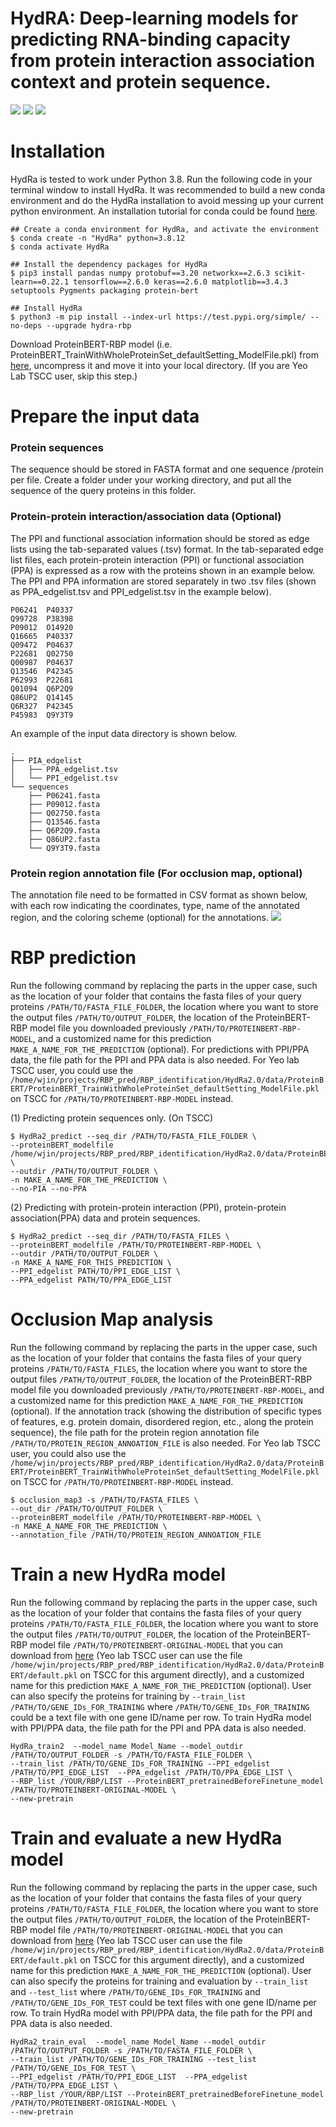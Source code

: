 
# HydRA: Deep-learning models for predicting RNA-binding capacity from protein interaction association context and protein sequence.
 <img src="figs/SONAR3.0.png">
 <img src="figs/HydRa_seq.png">
 <img src="figs/HydRa_final.png">

# Installation
HydRa is tested to work under Python 3.8. Run the following code in your terminal window to install HydRa. It was recommended to build a new conda environment and do the HydRa installation to avoid messing up your current python environment. An installation tutorial for conda could be found [here](https://docs.conda.io/projects/conda/en/latest/user-guide/install/index.html).

```
## Create a conda environment for HydRa, and activate the environment
$ conda create -n "HydRa" python=3.8.12
$ conda activate HydRa

## Install the dependency packages for HydRa
$ pip3 install pandas numpy protobuf==3.20 networkx==2.6.3 scikit-learn==0.22.1 tensorflow==2.6.0 keras==2.6.0 matplotlib==3.4.3 setuptools Pygments packaging protein-bert

## Install HydRa
$ python3 -m pip install --index-url https://test.pypi.org/simple/ --no-deps --upgrade hydra-rbp
```
Download ProteinBERT-RBP model (i.e. ProteinBERT_TrainWithWholeProteinSet_defaultSetting_ModelFile.pkl) from [here](https://drive.google.com/file/d/1r1xTgizQVFwO28eHz735OjXtoE5vfqhD/view?usp=share_link), uncompress it and move it into your local directory. (If you are Yeo Lab TSCC user, skip this step.) 

# Prepare the input data
### Protein sequences
The sequence should be stored in FASTA format and one sequence /protein per file. Create a folder under your working directory, and put all the sequence of the query proteins in this folder.  

### Protein-protein interaction/association data (Optional)
The PPI and functional association information should be stored as edge lists using the tab-separated values (.tsv) format. In the tab-separated edge list files, each protein-protein interaction (PPI) or functional association (PPA) is expressed as a row with the proteins shown in an example below. The PPI and PPA information are stored separately in two .tsv files (shown as PPA_edgelist.tsv and PPI_edgelist.tsv in the example below).
```
P06241  P40337
Q99728  P38398
P09012  O14920
Q16665  P40337
Q09472  P04637
P22681  Q02750
Q00987  P04637
Q13546  P42345
P62993  P22681
Q01094  Q6P2Q9
Q86UP2  Q14145
Q6R327  P42345
P45983  Q9Y3T9
```

An example of the input data directory is shown below. 
```
.
├── PIA_edgelist
│   ├── PPA_edgelist.tsv
│   └── PPI_edgelist.tsv
└── sequences
    ├── P06241.fasta
    ├── P09012.fasta
    ├── Q02750.fasta
    ├── Q13546.fasta
    ├── Q6P2Q9.fasta
    ├── Q86UP2.fasta
    └── Q9Y3T9.fasta
```

### Protein region annotation file (For occlusion map, optional)
The annotation file need to be formatted in CSV format as shown below, with each row indicating the coordinates, type, name of the annotated region, and the coloring scheme (optional) for the annotations.
 <img src="figs/region_annotation_file.png">


# RBP prediction
Run the following command by replacing the parts in the upper case, such as the location of your folder that contains the fasta files of your query proteins `/PATH/TO/FASTA_FILE_FOLDER`, the location where you want to store the output files `/PATH/TO/OUTPUT_FOLDER`, the location of the ProteinBERT-RBP model file you downloaded previously `/PATH/TO/PROTEINBERT-RBP-MODEL`, and a customized name for this prediction `MAKE_A_NAME_FOR_THE_PREDICTION` (optional). For predictions with PPI/PPA data, the file path for the PPI and PPA data is also needed. For Yeo lab TSCC user, you could use the `/home/wjin/projects/RBP_pred/RBP_identification/HydRa2.0/data/ProteinBERT/ProteinBERT_TrainWithWholeProteinSet_defaultSetting_ModelFile.pkl` on TSCC for `/PATH/TO/PROTEINBERT-RBP-MODEL` instead.

(1)	Predicting protein sequences only. (On TSCC)

```
$ HydRa2_predict --seq_dir /PATH/TO/FASTA_FILE_FOLDER \ 
--proteinBERT_modelfile /home/wjin/projects/RBP_pred/RBP_identification/HydRa2.0/data/ProteinBERT/ProteinBERT_TrainWithWholeProteinSet_defaultSetting_ModelFile.pkl \ 
--outdir /PATH/TO/OUTPUT_FOLDER \ 
-n MAKE_A_NAME_FOR_THE_PREDICTION \ 
--no-PIA --no-PPA
```

(2)	Predicting with protein-protein interaction (PPI), protein-protein association(PPA) data and protein sequences.

```
$ HydRa2_predict --seq_dir /PATH/TO/FASTA_FILES \ 
--proteinBERT_modelfile /PATH/TO/PROTEINBERT-RBP-MODEL \ 
--outdir /PATH/TO/OUTPUT_FOLDER \ 
-n MAKE_A_NAME_FOR_THIS_PREDICTION \ 
--PPI_edgelist PATH/TO/PPI_EDGE_LIST \
--PPA_edgelist PATH/TO/PPA_EDGE_LIST
```

# Occlusion Map analysis
Run the following command by replacing the parts in the upper case, such as the location of your folder that contains the fasta files of your query proteins `/PATH/TO/FASTA_FILES`, the location where you want to store the output files `/PATH/TO/OUTPUT_FOLDER`, the location of the ProteinBERT-RBP model file you downloaded previously `/PATH/TO/PROTEINBERT-RBP-MODEL`, and a customized name for this prediction `MAKE_A_NAME_FOR_THE_PREDICTION` (optional). If the annotation track (showing the distribution of specific types of features, e.g. protein domain, disordered region, etc., along the protein sequence), the file path for the protein region annotation file `/PATH/TO/PROTEIN_REGION_ANNOATION_FILE` is also needed. For Yeo lab TSCC user, you could also use the `/home/wjin/projects/RBP_pred/RBP_identification/HydRa2.0/data/ProteinBERT/ProteinBERT_TrainWithWholeProteinSet_defaultSetting_ModelFile.pkl` on TSCC for `/PATH/TO/PROTEINBERT-RBP-MODEL` instead.

```
$ occlusion_map3 -s /PATH/TO/FASTA_FILES \ 
--out_dir /PATH/TO/OUTPUT_FOLDER \  
--proteinBERT_modelfile /PATH/TO/PROTEINBERT-RBP-MODEL \ 
-n MAKE_A_NAME_FOR_THE_PREDICTION \ 
--annotation_file /PATH/TO/PROTEIN_REGION_ANNOATION_FILE
```
# Train a new HydRa model
Run the following command by replacing the parts in the upper case, such as the location of your folder that contains the fasta files of your query proteins `/PATH/TO/FASTA_FILE_FOLDER`, the location where you want to store the output files `/PATH/TO/OUTPUT_FOLDER`, the location of the ProteinBERT-RBP model file `/PATH/TO/PROTEINBERT-ORIGINAL-MODEL` that you can download from [here](ftp://ftp.cs.huji.ac.il/users/nadavb/protein_bert/epoch_92400_sample_23500000.pkl) (Yeo lab TSCC user can use the file `/home/wjin/projects/RBP_pred/RBP_identification/HydRa2.0/data/ProteinBERT/default.pkl` on TSCC for this argument directly), and a customized name for this prediction `MAKE_A_NAME_FOR_THE_PREDICTION` (optional). User can also specify the proteins for training by `--train_list /PATH/TO/GENE_IDs_FOR_TRAINING` where `/PATH/TO/GENE_IDs_FOR_TRAINING` could be a text file with one gene ID/name per row. To train HydRa model with PPI/PPA data, the file path for the PPI and PPA data is also needed.
```
HydRa_train2  --model_name Model_Name --model_outdir /PATH/TO/OUTPUT_FOLDER -s /PATH/TO/FASTA_FILE_FOLDER \ 
--train_list /PATH/TO/GENE_IDs_FOR_TRAINING --PPI_edgelist /PATH/TO/PPI_EDGE_LIST  --PPA_edgelist /PATH/TO/PPA_EDGE_LIST \ 
--RBP_list /YOUR/RBP/LIST --ProteinBERT_pretrainedBeforeFinetune_model /PATH/TO/PROTEINBERT-ORIGINAL-MODEL \ 
--new-pretrain
```

# Train and evaluate a new HydRa model
Run the following command by replacing the parts in the upper case, such as the location of your folder that contains the fasta files of your query proteins `/PATH/TO/FASTA_FILE_FOLDER`, the location where you want to store the output files `/PATH/TO/OUTPUT_FOLDER`, the location of the ProteinBERT-RBP model file `/PATH/TO/PROTEINBERT-ORIGINAL-MODEL` that you can download from [here](ftp://ftp.cs.huji.ac.il/users/nadavb/protein_bert/epoch_92400_sample_23500000.pkl) (Yeo lab TSCC user can use the file `/home/wjin/projects/RBP_pred/RBP_identification/HydRa2.0/data/ProteinBERT/default.pkl` on TSCC for this argument directly), and a customized name for this prediction `MAKE_A_NAME_FOR_THE_PREDICTION` (optional). User can also specify the proteins for training and evaluation by `--train_list` and `--test_list` where `/PATH/TO/GENE_IDs_FOR_TRAINING` and `/PATH/TO/GENE_IDs_FOR_TEST` could be text files with one gene ID/name per row. To train HydRa model with PPI/PPA data, the file path for the PPI and PPA data is also needed.

```
HydRa2_train_eval  --model_name Model_Name --model_outdir /PATH/TO/OUTPUT_FOLDER -s /PATH/TO/FASTA_FILE_FOLDER \ 
--train_list /PATH/TO/GENE_IDs_FOR_TRAINING --test_list /PATH/TO/GENE_IDs_FOR_TEST \ 
--PPI_edgelist /PATH/TO/PPI_EDGE_LIST  --PPA_edgelist /PATH/TO/PPA_EDGE_LIST \ 
--RBP_list /YOUR/RBP/LIST --ProteinBERT_pretrainedBeforeFinetune_model /PATH/TO/PROTEINBERT-ORIGINAL-MODEL \ 
--new-pretrain
```
